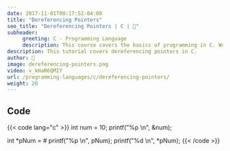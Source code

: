 ```yaml
---
date: 2017-11-01T00:17:52-04:00
title: "Dereferencing Pointers"
seo_title: "Dereferencing Pointers | C | 🦒"
subheader:
     greeting: C - Programming Language
     description: This course covers the basics of programming in C. Work your way through the videos/articles and I'll teach you everything you need to know to start your programming journey!
description: This tutorial covers dereferencing pointers in C.
author: 🦒
image: dereferencing-pointers.png
video: v_kHaR6QMIY
url: /programming-languages/c/dereferencing-pointers/
weight: 28
---
```


## Code

{{< code lang="c" >}}
int num = 10;
printf("%p \n", &num);

int *pNum = &num;
printf("%p \n", pNum);
printf("%d \n", *pNum);
{{< /code >}}